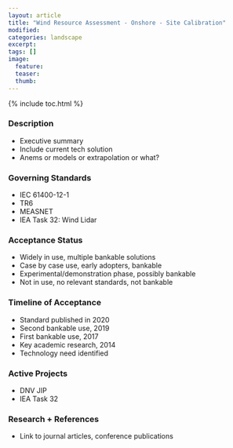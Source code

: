 ```yaml
---
layout: article
title: "Wind Resource Assessment - Onshore - Site Calibration"
modified:
categories: landscape
excerpt: 
tags: []
image:
  feature:
  teaser:
  thumb:
---
```


{% include toc.html %}

### Description
- Executive summary
- Include current tech solution
- Anems or models or extrapolation or what?

### Governing Standards
- IEC 61400-12-1
- TR6
- MEASNET
- IEA Task 32: Wind Lidar

### Acceptance Status
- Widely in use, multiple bankable solutions
- Case by case use, early adopters, bankable
- Experimental/demonstration phase, possibly bankable
- Not in use, no relevant standards, not bankable

### Timeline of Acceptance
- Standard published in 2020
- Second bankable use, 2019
- First bankable use, 2017
- Key academic research, 2014
- Technology need identified

### Active Projects
- DNV JIP
- IEA Task 32

### Research + References
- Link to journal articles, conference publications


